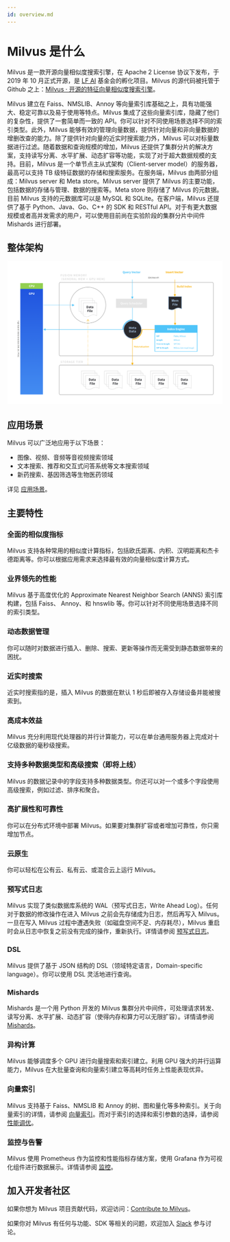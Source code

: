 ```yaml
---
id: overview.md
---
```


# Milvus 是什么

Milvus 是一款开源向量相似度搜索引擎，在 Apache 2 License 协议下发布，于 2019 年 10 月正式开源，是 [LF AI](https://lfai.foundation/) 基金会的孵化项目。Milvus 的源代码被托管于 Github 之上：[Milvus · 开源的特征向量相似度搜索引擎](https://github.com/milvus-io/milvus)。


Milvus 建立在 Faiss、NMSLIB、Annoy 等向量索引库基础之上，具有功能强大、稳定可靠以及易于使用等特点。Milvus 集成了这些向量索引库，隐藏了他们的复杂性，提供了一套简单而一致的 API。你可以针对不同使用场景选择不同的索引类型。此外，Milvus 能够有效的管理向量数据，提供针对向量和非向量数据的增删改查的能力。除了提供针对向量的近实时搜索能力外，Milvus 可以对标量数据进行过滤。随着数据和查询规模的增加，Milvus 还提供了集群分片的解决方案，支持读写分离、水平扩展、动态扩容等功能，实现了对于超大数据规模的支持。目前，Milvus 是一个单节点主从式架构（Client-server model）的服务器，最高可以支持 TB 级特征数据的存储和搜索服务。在服务端，Milvus 由两部分组成：Milvus server 和 Meta store。Milvus server 提供了 Milvus 的主要功能，包括数据的存储与管理、数据的搜索等。Meta store 则存储了 Milvus 的元数据。目前 Milvus 支持的元数据库可以是 MySQL 和 SQLite。在客户端，Milvus 还提供了基于 Python、Java、Go、C++ 的 SDK 和 RESTful API。对于有更大数据规模或者高并发需求的用户，可以使用目前尚在实验阶段的集群分片中间件 Mishards 进行部署。



## 整体架构

![Milvus 架构](../../../assets/milvus_arch.png)


## 应用场景

Milvus 可以广泛地应用于以下场景：

- 图像、视频、音频等音视频搜索领域
- 文本搜索、推荐和交互式问答系统等文本搜索领域
- 新药搜索、基因筛选等生物医药领域

详见 [应用场景](https://milvus.io/cn/scenarios/)。


## 主要特性

### 全面的相似度指标
  
Milvus 支持各种常用的相似度计算指标，包括欧氏距离、内积、汉明距离和杰卡德距离等。你可以根据应用需求来选择最有效的向量相似度计算方式。

### 业界领先的性能

Milvus 基于高度优化的 Approximate Nearest Neighbor Search (ANNS) 索引库构建，包括 Faiss、 Annoy、和 hnswlib 等。你可以针对不同使用场景选择不同的索引类型。

### 动态数据管理
  
你可以随时对数据进行插入、删除、搜索、更新等操作而无需受到静态数据带来的困扰。

### 近实时搜索

近实时搜索指的是，插入 Milvus 的数据在默认 1 秒后即被存入存储设备并能被搜索到。

### 高成本效益
  
Milvus 充分利用现代处理器的并行计算能力，可以在单台通用服务器上完成对十亿级数据的毫秒级搜索。

### 支持多种数据类型和高级搜索（即将上线）
  
Milvus 的数据记录中的字段支持多种数据类型。你还可以对一个或多个字段使用高级搜索，例如过滤、排序和聚合。

### 高扩展性和可靠性
  
你可以在分布式环境中部署 Milvus。如果要对集群扩容或者增加可靠性，你只需增加节点。

### 云原生

你可以轻松在公有云、私有云、或混合云上运行 Milvus。


### 预写式日志

Milvus 实现了类似数据库系统的 WAL（预写式日志，Write Ahead Log）。任何对于数据的修改操作在进入 Milvus 之前会先存储成为日志，然后再写入 Milvus。一旦在写入 Milvus 过程中遭遇失败（如磁盘空间不足、内存耗尽），Milvus 重启时会从日志中恢复之前没有完成的操作，重新执行。详情请参阅 [预写式日志](write_ahead_log.md)。

### DSL

Milvus 提供了基于 JSON 结构的 DSL（领域特定语言，Domain-specific language）。你可以使用 DSL 灵活地进行查询。

### Mishards

Mishards 是一个用 Python 开发的 Milvus 集群分片中间件，可处理请求转发、读写分离、水平扩展、动态扩容（使得内存和算力可以无限扩容）。详情请参阅 [Mishards](mishards.md)。

### 异构计算

Milvus 能够调度多个 GPU 进行向量搜索和索引建立。利用 GPU 强大的并行运算能力，Milvus 在大批量查询和向量索引建立等高耗时任务上性能表现优异。

### 向量索引

Milvus 支持基于 Faiss、NMSLIB 和 Annoy 的树、图和量化等多种索引。关于向量索引的详情，请参阅 [向量索引](index.md)。而对于索引的选择和索引参数的选择，请参阅 [性能调优](tuning.md)。

### 监控与告警

Milvus 使用 Prometheus 作为监控和性能指标存储方案，使用 Grafana 作为可视化组件进行数据展示。详情请参阅 [监控](monitor.md)。




## 加入开发者社区

如果你想为 Milvus 项目贡献代码，欢迎访问：[Contribute to Milvus](https://github.com/milvus-io/milvus/blob/master/CONTRIBUTING.md#contributing-to-milvus)。

如果你对 Milvus 有任何与功能、SDK 等相关的问题，欢迎加入 [Slack](https://join.slack.com/t/milvusio/shared_invite/zt-e0u4qu3k-bI2GDNys3ZqX1YCJ9OM~GQ) 参与讨论。